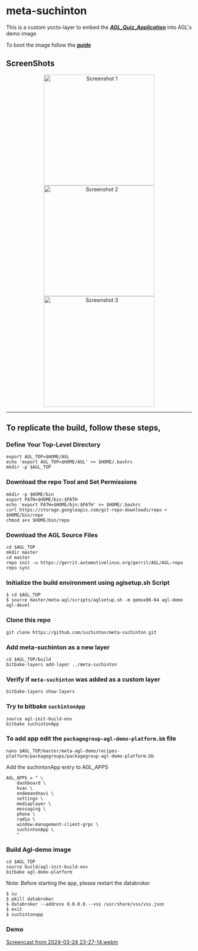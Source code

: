 # meta-suchinton

This is a custom yocto-layer to embed the [***AGL_Quiz_Application***](https://github.com/suchinton/AGL_Quiz_Application) into AGL's demo image

To boot the image follow the [***guide***](https://docs.automotivelinux.org/en/master/#01_Getting_Started/01_Quickstart/01_Using_Ready_Made_Images/)

## ScreenShots

<p align="center">
 <img src="https://github.com/suchinton/meta-suchinton/assets/75079303/50e6fdd1-192e-4f5a-9f07-a685b0cb4e3d" width="300" alt="Screenshot 1">
 <img src="https://github.com/suchinton/meta-suchinton/assets/75079303/2222b4f9-feb0-4b15-b464-a145235bcae1" width="300" alt="Screenshot 2">
 <img src="https://github.com/suchinton/meta-suchinton/assets/75079303/e0d3ba0c-9791-4da9-b292-aa07b02f1f12" width="300" alt="Screenshot 3">
</p>

---

## To replicate the build, follow these steps,

### Define Your Top-Level Directory

```
export AGL_TOP=$HOME/AGL
echo 'export AGL_TOP=$HOME/AGL' >> $HOME/.bashrc
mkdir -p $AGL_TOP
```

### Download the repo Tool and Set Permissions

```
mkdir -p $HOME/bin
export PATH=$HOME/bin:$PATH
echo 'export PATH=$HOME/bin:$PATH' >> $HOME/.bashrc
curl https://storage.googleapis.com/git-repo-downloads/repo > $HOME/bin/repo
chmod a+x $HOME/bin/repo
```

### Download the AGL Source Files

```
cd $AGL_TOP
mkdir master
cd master
repo init -u https://gerrit.automotivelinux.org/gerrit/AGL/AGL-repo
repo sync
```

### Initialize the build environment using aglsetup.sh Script

```
$ cd $AGL_TOP
$ source master/meta-agl/scripts/aglsetup.sh -m qemux86-64 agl-demo agl-devel
```

### Clone this repo

```
git clone https://github.com/suchinton/meta-suchinton.git
```

### Add meta-suchinton as a new layer

```
cd $AGL_TOP/build
bitbake-layers add-layer ../meta-suchinton
```

### Verify if `meta-suchinton` was added as a custom layer

```
bitbake-layers show-layers
```

### Try to bitbake `suchintonApp`

```
source agl-init-build-env
bitbake suchintonApp
```

### To add app edit the `packagegroup-agl-demo-platform.bb` file 

```
nano $AGL_TOP/master/meta-agl-demo/recipes-platform/packagegroups/packagegroup-agl-demo-platform.bb
```

Add the suchintonApp entry to AGL_APPS

```
AGL_APPS = " \
    dashboard \
    hvac \
    ondemandnavi \
    settings \
    mediaplayer \
    messaging \
    phone \
    radio \
    window-management-client-grpc \
    suchintonApp \
    "
```


### Build Agl-demo image
```
cd $AGL_TOP
source build/agl-init-build-env
bitbake agl-demo-platform
```

Note: Before starting the app, please restart the databroker

```
$ su
$ pkill databroker
$ databroker --address 0.0.0.0.--vss /usr/share/vss/vss.json
$ exit
$ suchintonapp

```

### Demo

[Screencast from 2024-03-24 23-27-14.webm](https://github.com/suchinton/meta-suchinton/assets/75079303/76549627-31bb-4c9c-935b-e7d6139d5efc)
